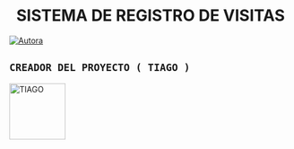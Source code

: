 <h1 align="center">SISTEMA DE REGISTRO DE VISITAS</h1>
<p>
<a href="https://tinyurl.com/2p9kb7yd"><img title="Autora" src="https://img.shields.io/badge/Autor-Cawna-orange?style=for-the-badge&logo=github"></a>
</p>

## `CREADOR DEL PROYECTO ( TIAGO )` 
<a href="https://github.com/Dev-Cawna"><img src="https://github.com/Dev-Cawna.png" width="100" height="100" alt="TIAGO"/></a>
